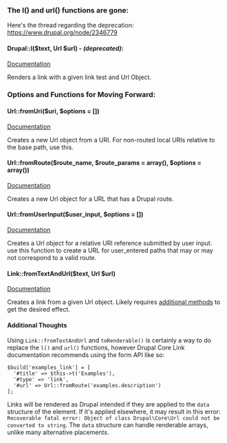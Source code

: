 ### The l() and url() functions are gone:
Here's the thread regarding the deprecation: https://www.drupal.org/node/2346779

#### Drupal::l($text, Url $url) - _(deprecated)_:
[Documentation](https://api.drupal.org/api/drupal/core%21lib%21Drupal.php/function/Drupal%3A%3Al/8)

Renders a link with a given link test and Url Object.

### Options and Functions for Moving Forward:

#### Url::fromUri($uri, $options = [])
[Documentation](https://api.drupal.org/api/drupal/core!lib!Drupal!Core!Url.php/function/Url%3A%3AfromUri/8)

Creates a new Url object from a URI. For non-routed local URIs relative to the base path, use this.

#### Url::fromRoute($route_name, $route_params = array(), $options = array())
[Documentation](https://api.drupal.org/api/drupal/core%21lib%21Drupal%21Core%21Url.php/function/Url%3A%3AfromRoute/8)

Creates a new Url object for a URL that has a Drupal route.

#### Url::fromUserInput($user_input, $options = [])
[Documentation](https://api.drupal.org/api/drupal/core%21lib%21Drupal%21Core%21Url.php/function/Url%3A%3AfromUserInput/8)

Creates a Url object for a relative URI reference submitted by user input. use this function to create a URL for user_entered paths that may or may not correspond to a valid route.

#### Link::fromTextAndUrl($text, Url $url)
[Documentation](https://api.drupal.org/api/drupal/core!lib!Drupal!Core!Link.php/function/Link%3A%3AfromTextAndUrl/8)

Creates a link from a given Url object. Likely requires [additional methods](https://api.drupal.org/api/drupal/core%21lib%21Drupal%21Core%21Link.php/class/Link/8) to get the desired effect.

#### Additional Thoughts

Using `Link::fromTextAndUrl` and `toRenderable()` is certainly a way to do replace
the `l()` and `url()` functions, however Drupal Core Link documentation recommends
using the form API like so:

```
$build['examples_link'] = [
  '#title' => $this->t('Examples'),
  '#type' => 'link',
  '#url' => Url::fromRoute('examples.description')
];
```

Links will be rendered as Drupal intended if they are applied to the `data`
structure of the element. If it's applied elsewhere, it may result in this
error: `Recoverable fatal error: Object of class Drupal\Core\Url could not be
converted to string`. The `data` structure can handle renderable arrays, unlike
many alternative placements.
